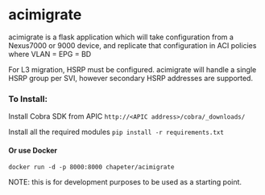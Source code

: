# acimigrate

acimigrate is a flask application which will take configuration from a Nexus7000 or 9000 device, and replicate that configuration in
ACI policies where VLAN = EPG = BD

For L3 migration, HSRP must be configured.  acimigrate will handle a single HSRP group per SVI, however secondary HSRP addresses are supported.


### To Install:
Install Cobra SDK from APIC
`http://<APIC address>/cobra/_downloads/`

Install all the required modules
`pip install -r requirements.txt`


#### Or use Docker
`docker run -d -p 8000:8000 chapeter/acimigrate`



NOTE:  this is for development purposes to be used as a starting point.
